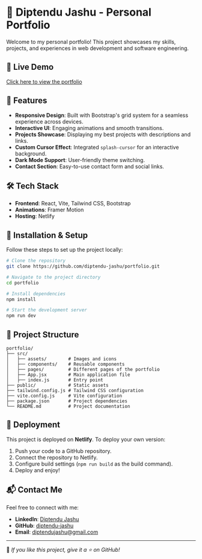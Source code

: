 # 🚀 Diptendu Jashu - Personal Portfolio

Welcome to my personal portfolio! This project showcases my skills, projects, and experiences in web development and software engineering.

## 🔗 Live Demo
[Click here to view the portfolio](https://diptendujashu1.netlify.app)

## 📌 Features
- **Responsive Design**: Built with Bootstrap's grid system for a seamless experience across devices.
- **Interactive UI**: Engaging animations and smooth transitions.
- **Projects Showcase**: Displaying my best projects with descriptions and links.
- **Custom Cursor Effect**: Integrated `splash-cursor` for an interactive background.
- **Dark Mode Support**: User-friendly theme switching.
- **Contact Section**: Easy-to-use contact form and social links.

## 🛠 Tech Stack
- **Frontend**: React, Vite, Tailwind CSS, Bootstrap
- **Animations**: Framer Motion
- **Hosting**: Netlify

## 🎨 Installation & Setup
Follow these steps to set up the project locally:

```sh
# Clone the repository
git clone https://github.com/diptendu-jashu/portfolio.git

# Navigate to the project directory
cd portfolio

# Install dependencies
npm install

# Start the development server
npm run dev
```

## 📁 Project Structure
```
portfolio/
├── src/
│   ├── assets/        # Images and icons
│   ├── components/    # Reusable components
│   ├── pages/         # Different pages of the portfolio
│   ├── App.jsx        # Main application file
│   ├── index.js       # Entry point
├── public/            # Static assets
├── tailwind.config.js # Tailwind CSS configuration
├── vite.config.js     # Vite configuration
├── package.json       # Project dependencies
└── README.md          # Project documentation
```

## 🚀 Deployment
This project is deployed on **Netlify**. To deploy your own version:
1. Push your code to a GitHub repository.
2. Connect the repository to Netlify.
3. Configure build settings (`npm run build` as the build command).
4. Deploy and enjoy!

## 📬 Contact Me
Feel free to connect with me:
- **LinkedIn**: [Diptendu Jashu](https://www.linkedin.com/in/diptendu123)
- **GitHub**: [diptendu-jashu](https://github.com/diptendu369)
- **Email**: diptendujashu@gmail.com

---

🌟 *If you like this project, give it a ⭐ on GitHub!*

